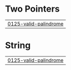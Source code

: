 # Two Pointers
|  |
| ------- |
| [0125-valid-palindrome](https://github.com/gyuwseong/leet-code/tree/master/0125-valid-palindrome) |


# String
|  |
| ------- |
| [0125-valid-palindrome](https://github.com/gyuwseong/leet-code/tree/master/0125-valid-palindrome) |